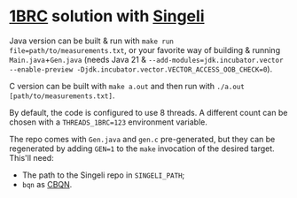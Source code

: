 # [1BRC](https://github.com/gunnarmorling/1brc) solution with [Singeli](https://github.com/mlochbaum/Singeli)

Java version can be built & run with `make run file=path/to/measurements.txt`, or your favorite way of building & running `Main.java`+`Gen.java` (needs Java 21 & `--add-modules=jdk.incubator.vector --enable-preview -Djdk.incubator.vector.VECTOR_ACCESS_OOB_CHECK=0`).

C version can be built with `make a.out` and then run with `./a.out [path/to/measurements.txt]`.

By default, the code is configured to use 8 threads. A different count can be chosen with a `THREADS_1BRC=123` environment variable.

The repo comes with `Gen.java` and `gen.c` pre-generated, but they can be regenerated by adding `GEN=1` to the `make` invocation of the desired target. This'll need:

- The path to the Singeli repo in `SINGELI_PATH`;
- `bqn` as [CBQN](https://github.com/dzaima/CBQN).